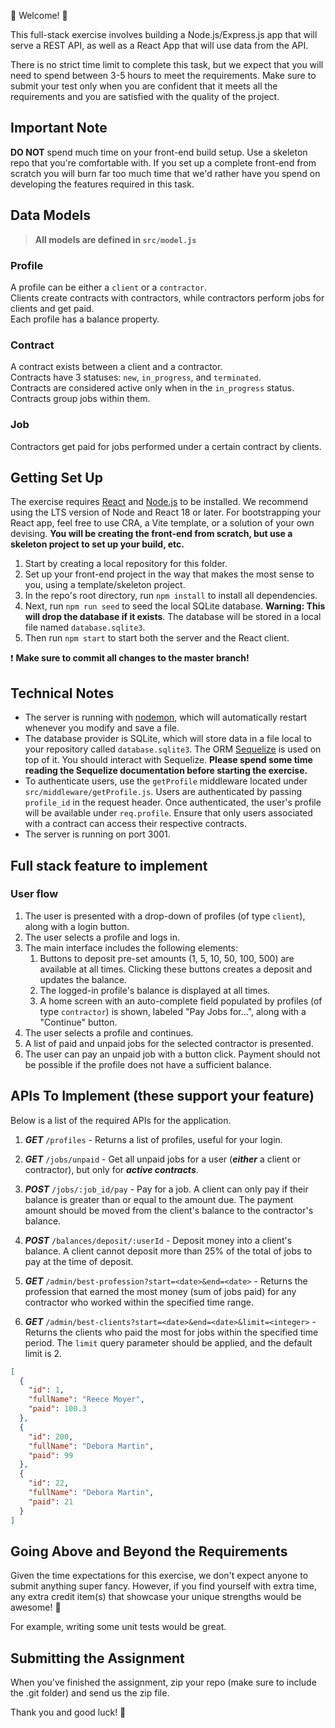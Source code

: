 
💫 Welcome! 🎉

This full-stack exercise involves building a Node.js/Express.js app that will serve a REST API, as well as a React App that will use data from the API.

There is no strict time limit to complete this task, but we expect that you will need to spend between 3-5 hours to meet the requirements. Make sure to submit your test only when you are confident that it meets all the requirements and you are satisfied with the quality of the project.

## Important Note

**DO NOT** spend much time on your front-end build setup. Use a skeleton repo that you're comfortable with. If you set up a complete front-end from scratch you will burn far too much time that we'd rather have you spend on developing the features required in this task.

## Data Models

> **All models are defined in `src/model.js`**

### Profile

A profile can be either a `client` or a `contractor`.  
Clients create contracts with contractors, while contractors perform jobs for clients and get paid.  
Each profile has a balance property.

### Contract

A contract exists between a client and a contractor.  
Contracts have 3 statuses: `new`, `in_progress`, and `terminated`.  
Contracts are considered active only when in the `in_progress` status.  
Contracts group jobs within them.

### Job

Contractors get paid for jobs performed under a certain contract by clients.

## Getting Set Up

The exercise requires [React](https://reactjs.org/) and [Node.js](https://nodejs.org/en/) to be installed. We recommend using the LTS version of Node and React 18 or later. For bootstrapping your React app, feel free to use CRA, a Vite template, or a solution of your own devising. **You will be creating the front-end from scratch, but use a skeleton project to set up your build, etc.**

1. Start by creating a local repository for this folder.
2. Set up your front-end project in the way that makes the most sense to you, using a template/skeleton project.
3. In the repo's root directory, run `npm install` to install all dependencies.
4. Next, run `npm run seed` to seed the local SQLite database. **Warning: This will drop the database if it exists**. The database will be stored in a local file named `database.sqlite3`.
5. Then run `npm start` to start both the server and the React client.

❗️ **Make sure to commit all changes to the master branch!**

## Technical Notes

- The server is running with [nodemon](https://nodemon.io/), which will automatically restart whenever you modify and save a file.
- The database provider is SQLite, which will store data in a file local to your repository called `database.sqlite3`. The ORM [Sequelize](http://docs.sequelizejs.com/) is used on top of it. You should interact with Sequelize. **Please spend some time reading the Sequelize documentation before starting the exercise.**
- To authenticate users, use the `getProfile` middleware located under `src/middleware/getProfile.js`. Users are authenticated by passing `profile_id` in the request header. Once authenticated, the user's profile will be available under `req.profile`. Ensure that only users associated with a contract can access their respective contracts.
- The server is running on port 3001.

## Full stack feature to implement

### User flow

1. The user is presented with a drop-down of profiles (of type `client`), along with a login button.
2. The user selects a profile and logs in.
3. The main interface includes the following elements:
   1. Buttons to deposit pre-set amounts (1, 5, 10, 50, 100, 500) are available at all times. Clicking these buttons creates a deposit and updates the balance.
   2. The logged-in profile's balance is displayed at all times.
   3. A home screen with an auto-complete field populated by profiles (of type `contractor`) is shown, labeled "Pay Jobs for…", along with a "Continue" button.
4. The user selects a profile and continues.
5. A list of paid and unpaid jobs for the selected contractor is presented.
6. The user can pay an unpaid job with a button click. Payment should not be possible if the profile does not have a sufficient balance.

## APIs To Implement (these support your feature)

Below is a list of the required APIs for the application.

1. **_GET_** `/profiles` - Returns a list of profiles, useful for your login.

2. **_GET_** `/jobs/unpaid` - Get all unpaid jobs for a user (**_either_** a client or contractor), but only for **_active contracts_**.

3. **_POST_** `/jobs/:job_id/pay` - Pay for a job. A client can only pay if their balance is greater than or equal to the amount due. The payment amount should be moved from the client's balance to the contractor's balance.

4. **_POST_** `/balances/deposit/:userId` - Deposit money into a client's balance. A client cannot deposit more than 25% of the total of jobs to pay at the time of deposit.

5. **_GET_** `/admin/best-profession?start=<date>&end=<date>` - Returns the profession that earned the most money (sum of jobs paid) for any contractor who worked within the specified time range.

6. **_GET_** `/admin/best-clients?start=<date>&end=<date>&limit=<integer>` - Returns the clients who paid the most for jobs within the specified time period. The `limit` query parameter should be applied, and the default limit is 2.

```json
[
  {
    "id": 1,
    "fullName": "Reece Moyer",
    "paid": 100.3
  },
  {
    "id": 200,
    "fullName": "Debora Martin",
    "paid": 99
  },
  {
    "id": 22,
    "fullName": "Debora Martin",
    "paid": 21
  }
]
```

## Going Above and Beyond the Requirements

Given the time expectations for this exercise, we don't expect anyone to submit anything super fancy. However, if you find yourself with extra time, any extra credit item(s) that showcase your unique strengths would be awesome! 🙌

For example, writing some unit tests would be great.

## Submitting the Assignment

When you've finished the assignment, zip your repo (make sure to include the .git folder) and send us the zip file.

Thank you and good luck! 🙏
